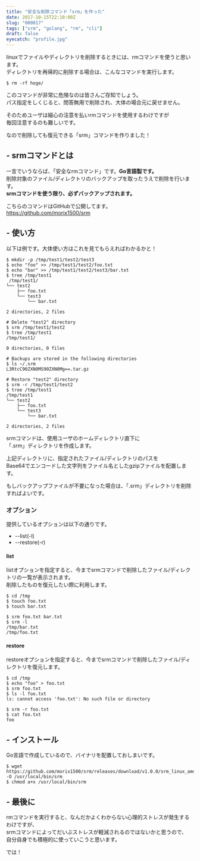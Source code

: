 ```yaml
---
title: "安全な削除コマンド「srm」を作った"
date: 2017-10-15T22:10:00Z
slug: "000017"
tags: ["srm", "golang", "rm", "cli"]
draft: false
eyecatch: "profile.jpg"
---
```

linuxでファイルやディレクトリを削除するときには、rmコマンドを使うと思います。  
ディレクトリを再帰的に削除する場合は、こんなコマンドを実行します。  

```
$ rm -rf hoge/
```

このコマンドが非常に危険なのは皆さんご存知でしょう。  
パス指定をしくじると、問答無用で削除され、大体の場合元に戻せません。  

そのためユーザは細心の注意を払いrmコマンドを使用するわけですが  
毎回注意するのも難しいです。  

なので削除しても復元できる「srm」コマンドを作りました！  

## - srmコマンドとは
一言でいうならば、「安全なrmコマンド」です。__Go言語製です。__  
削除対象のファイル/ディレクトリのバックアップを取ったうえで削除を行います。  
__srmコマンドを使う限り、必ずバックアップされます。__  

こちらのコマンドはGitHubで公開してます。  
<https://github.com/morix1500/srm>

## - 使い方
以下は例です。大体使い方はこれを見てもらえればわかるかと！  

```
$ mkdir -p /tmp/test1/test2/test3
$ echo "foo" >> /tmp/test1/test2/foo.txt
$ echo "bar" >> /tmp/test1/test2/test3/bar.txt
$ tree /tmp/test1
 /tmp/test1/
└── test2
    ├── foo.txt
    └── test3
        └── bar.txt

2 directories, 2 files

# Delete "test2" directory
$ srm /tmp/test1/test2
$ tree /tmp/test1
/tmp/test1/

0 directories, 0 files

# Backups are stored in the following directories
$ ls ~/.srm
L3RtcC90ZXN0MS90ZXN0Mg==.tar.gz

# Restore "test2" directory
$ srm -r /tmp/test1/test2
$ tree /tmp/test1
/tmp/test1
└── test2
    ├── foo.txt
    └── test3
        └── bar.txt

2 directories, 2 files
```

srmコマンドは、使用ユーザのホームディレクトリ直下に  
「.srm」ディレクトリを作成します。  

上記ディレクトリに、指定されたファイル/ディレクトリのパスを  
Base64でエンコードした文字列をファイル名としたgzipファイルを配置します。  

もしバックアップファイルが不要になった場合は、「.srm」ディレクトリを削除すればよいです。  

### オプション
提供しているオプションは以下の通りです。  

* --list(-l)
* --restore(-r)

#### list
listオプションを指定すると、今までsrmコマンドで削除したファイル/ディレクトリの一覧が表示されます。  
削除したものを復元したい際に利用します。  

```
$ cd /tmp
$ touch foo.txt
$ touch bar.txt

$ srm foo.txt bar.txt
$ srm -l
/tmp/bar.txt
/tmp/foo.txt
```

#### restore
restoreオプションを指定すると、今までsrmコマンドで削除したファイル/ディレクトリを復元します。  

```
$ cd /tmp
$ echo "foo" > foo.txt
$ srm foo.txt
$ ls -l foo.txt
ls: cannot access 'foo.txt': No such file or directory

$ srm -r foo.txt
$ cat foo.txt
foo
```

## - インストール
Go言語で作成しているので、バイナリを配置しておしまいです。

```
$ wget https://github.com/morix1500/srm/releases/download/v1.0.0/srm_linux_amd64 -O /usr/local/bin/srm
$ chmod a+x /usr/local/bin/srm
```

## - 最後に
rmコマンドを実行すると、なんだかよくわからない心理的ストレスが発生するわけですが、  
srmコマンドによってだいぶストレスが軽減されるのではないかと思うので、  
自分自身でも積極的に使っていこうと思います。  

では！